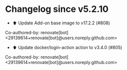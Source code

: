 # Changelog since v5.2.10
- ⬆️ Update Add-on base image to v17.2.2 (#808)

Co-authored-by: renovate[bot] <29139614+renovate[bot]@users.noreply.github.com> 
- ⬆️ Update docker/login-action action to v3.4.0 (#805)

Co-authored-by: renovate[bot] <29139614+renovate[bot]@users.noreply.github.com> 
